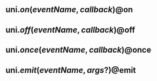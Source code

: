 ## uni.$on(eventName, callback) @$on

<!-- UTSAPIJSON.$on.description -->

<!-- UTSAPIJSON.$on.param -->

<!-- UTSAPIJSON.$on.returnValue -->

<!-- UTSAPIJSON.$on.compatibility -->

<!-- UTSAPIJSON.$on.tutorial -->

## uni.$off(eventName, callback) @$off

<!-- UTSAPIJSON.$off.description -->

<!-- UTSAPIJSON.$off.param -->

<!-- UTSAPIJSON.$off.returnValue -->

<!-- UTSAPIJSON.$off.compatibility -->

<!-- UTSAPIJSON.$off.tutorial -->

## uni.$once(eventName, callback) @$once

<!-- UTSAPIJSON.$once.description -->

<!-- UTSAPIJSON.$once.param -->

<!-- UTSAPIJSON.$once.returnValue -->

<!-- UTSAPIJSON.$once.compatibility -->

<!-- UTSAPIJSON.$once.tutorial -->

## uni.$emit(eventName, args?) @$emit

<!-- UTSAPIJSON.$emit.description -->

<!-- UTSAPIJSON.$emit.param -->

<!-- UTSAPIJSON.$emit.returnValue -->

<!-- UTSAPIJSON.$emit.compatibility -->

<!-- UTSAPIJSON.$emit.tutorial -->

<!-- UTSAPIJSON.general_type.name -->

<!-- UTSAPIJSON.general_type.param -->